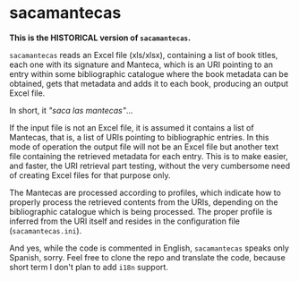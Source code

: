 # sacamantecas

**This is the HISTORICAL version of `sacamantecas`.**

`sacamantecas` reads an Excel file (xls/xlsx), containing a list of book titles,
each one with its signature and Manteca, which is an URI pointing to an entry
within some bibliographic catalogue where the book metadata can be obtained,
gets that metadata and adds it to each book, producing an output Excel file.

In short, it *"saca las mantecas"*…

If the input file is not an Excel file, it is assumed it contains a list of
Mantecas, that is, a list of URIs pointing to bibliographic entries. In this
mode of operation the output file will not be an Excel file but another text
file containing the retrieved metadata for each entry. This is to make easier,
and faster, the URI retrieval part testing, without the very cumbersome need of
creating Excel files for that purpose only.

The Mantecas are processed according to profiles, which indicate how to properly
process the retrieved contents from the URIs, depending on the bibliographic
catalogue which is being processed. The proper profile is inferred from the URI
itself and resides in the configuration file (`sacamantecas.ini`).

And yes, while the code is commented in English, `sacamantecas` speaks only
Spanish, sorry. Feel free to clone the repo and translate the code, because
short term I don't plan to add `i18n` support.
